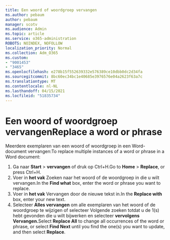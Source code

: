 ```yaml
---
title: Een woord of woordgroep vervangen
ms.author: pebaum
author: pebaum
manager: scotv
ms.audience: Admin
ms.topic: article
ms.service: o365-administration
ROBOTS: NOINDEX, NOFOLLOW
localization_priority: Normal
ms.collection: Adm_O365
ms.custom:
- "9001453"
- "3465"
ms.openlocfilehash: e278b15f552639332e576389ce10dbb0dc2d34fa
ms.sourcegitcommit: 8bc60ec34bc1e40685e3976576e04a2623f63a7c
ms.translationtype: MT
ms.contentlocale: nl-NL
ms.lasthandoff: 04/15/2021
ms.locfileid: "51835734"
---
```

# <a name="replace-a-word-or-phrase"></a><span data-ttu-id="c1aaf-102">Een woord of woordgroep vervangen</span><span class="sxs-lookup"><span data-stu-id="c1aaf-102">Replace a word or phrase</span></span>

<span data-ttu-id="c1aaf-103">Meerdere exemplaren van een woord of woordgroep in een Word-document vervangen:</span><span class="sxs-lookup"><span data-stu-id="c1aaf-103">To replace multiple instances of a word or phrase in a Word document:</span></span>

1. <span data-ttu-id="c1aaf-104">Ga naar **Start**  >  **vervangen** of druk op Ctrl+H.</span><span class="sxs-lookup"><span data-stu-id="c1aaf-104">Go to **Home** > **Replace**, or press Ctrl+H.</span></span>
2. <span data-ttu-id="c1aaf-105">Voer in **het vak** Zoeken naar het woord of de woordgroep in die u wilt vervangen.</span><span class="sxs-lookup"><span data-stu-id="c1aaf-105">In the **Find what** box, enter the word or phrase you want to replace.</span></span> 
3. <span data-ttu-id="c1aaf-106">Voer in **het vak** Vervangen door de nieuwe tekst in.</span><span class="sxs-lookup"><span data-stu-id="c1aaf-106">In the **Replace with** box, enter your new text.</span></span>
3. <span data-ttu-id="c1aaf-107">Selecteer **Alles vervangen** om alle exemplaren van het  woord of de woordgroep te wijzigen of selecteer Volgende zoeken totdat u de 1(s) hebt gevonden die u wilt bijwerken en selecteer **vervolgens Vervangen.**</span><span class="sxs-lookup"><span data-stu-id="c1aaf-107">Select **Replace All** to change all occurrences of the word or phrase, or select **Find Next** until you find the one(s) you want to update, and then select **Replace**.</span></span>